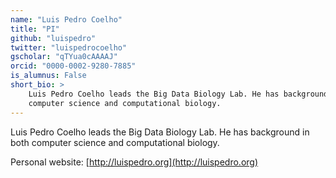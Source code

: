 ```yaml
---
name: "Luis Pedro Coelho"
title: "PI"
github: "luispedro"
twitter: "luispedrocoelho"
gscholar: "qTYua0cAAAAJ"
orcid: "0000-0002-9280-7885"
is_alumnus: False
short_bio: >
    Luis Pedro Coelho leads the Big Data Biology Lab. He has background in both
    computer science and computational biology.
---
```

Luis Pedro Coelho leads the Big Data Biology Lab. He has background in both
computer science and computational biology.

Personal website: [http://luispedro.org](http://luispedro.org)
